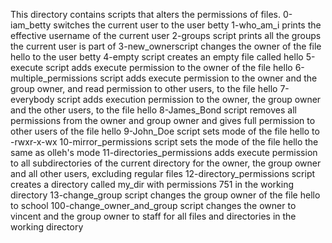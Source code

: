 This directory contains scripts that alters the permissions of files.
0-iam_betty switches the current user to the user betty
1-who_am_i prints the effective username of the current user
2-groups script prints all the groups the current user is part of
3-new_ownerscript changes the owner of the file hello to the user betty
4-empty script creates an empty file called hello
5-execute script adds execute permission to the owner of the file hello
6-multiple_permissions script adds execute permission to the owner and the group owner, and read permission to other users, to the file hello
7-everybody script adds execution permission to the owner, the group owner and the other users, to the file hello
8-James_Bond script removes all permissions from the owner and group owner and gives full permission to other users of the file hello
9-John_Doe script sets mode of the file hello to -rwxr-x-wx
10-mirror_permissions script sets the mode of the file hello the same as olleh's mode
11-directories_permissions adds execute permission to all subdirectories of the current directory for the owner, the group owner and all other users, excluding regular files
12-directory_permissions script creates a directory called my_dir with permissions 751 in the working directory
13-change_group script changes the group owner of the file hello to school
100-change_owner_and_group script changes the owner to vincent and the group owner to staff for all files and directories in the working directory
